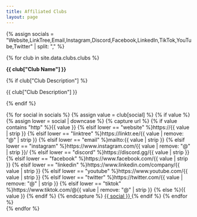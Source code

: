 ```yaml
---
title: Affiliated Clubs
layout: page
---
```


{% assign socials = "Website,LinkTree,Email,Instagram,Discord,Facebook,LinkedIn,TikTok,YouTube,Twitter" | split: "," %}

{% for club in site.data.clubs.clubs %}
<div class="box">
  <p>
    <b class="vp-academic-text">{{ club["Club Name"] }}</b><br>
  </p>

  {% if club["Club Description"] %}
    <p>{{ club["Club Description"] }}</p>
  {% endif %}

  <div class="buttons are-small mt-2">
    {% for social in socials %}
      {% assign value = club[social] %}
      {% if value %}
        {% assign lower = social | downcase %}
        {% capture url %}
{% if value contains "http" %}{{ value }}
{% elsif lower == "website" %}https://{{ value | strip }}
{% elsif lower == "linktree" %}https://linktr.ee/{{ value | remove: "@" | strip }}
{% elsif lower == "email" %}mailto:{{ value | strip }}
{% elsif lower == "instagram" %}https://www.instagram.com/{{ value | remove: "@" | strip }}/
{% elsif lower == "discord" %}https://discord.gg/{{ value | strip }}
{% elsif lower == "facebook" %}https://www.facebook.com/{{ value | strip }}
{% elsif lower == "linkedin" %}https://www.linkedin.com/company/{{ value | strip }}
{% elsif lower == "youtube" %}https://www.youtube.com/{{ value | strip }}
{% elsif lower == "twitter" %}https://twitter.com/{{ value | remove: "@" | strip }}
{% elsif lower == "tiktok" %}https://www.tiktok.com/@{{ value | remove: "@" | strip }}
{% else %}{{ value }}
{% endif %}
        {% endcapture %}
        <a class="button is-small vp-academic" href="{{ url | strip }}" target="_blank" rel="noopener">
          {{ social }}
        </a>
      {% endif %}
    {% endfor %}
  </div>
</div>
{% endfor %}
